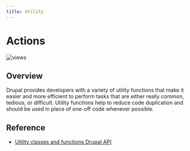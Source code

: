 ```yaml
---
title: Utility
---
```


# Actions
![views](https://api.visitor.plantree.me/visitor-badge/pv?label=views&color=informational&namespace=d9book&key=utility.md)

## Overview

Drupal provides developers with a variety of utility functions that make it easier and more efficient to perform tasks that are either really common, tedious, or difficult. Utility functions help to reduce code duplication and should be used in place of one-off code whenever possible.



## Reference

- [Utility classes and functions Drupal API](https://api.drupal.org/api/drupal/core%21core.api.php/group/utility/10)
